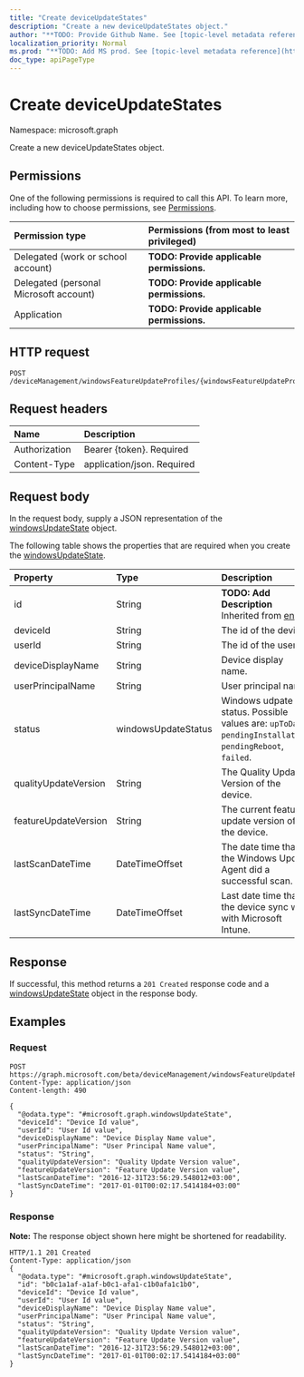 ```yaml
---
title: "Create deviceUpdateStates"
description: "Create a new deviceUpdateStates object."
author: "**TODO: Provide Github Name. See [topic-level metadata reference](https://msgo.azurewebsites.net/add/document/guidelines/metadata.html#topic-level-metadata)**"
localization_priority: Normal
ms.prod: "**TODO: Add MS prod. See [topic-level metadata reference](https://msgo.azurewebsites.net/add/document/guidelines/metadata.html#topic-level-metadata)**"
doc_type: apiPageType
---
```


# Create deviceUpdateStates

Namespace: microsoft.graph

Create a new deviceUpdateStates object.

## Permissions
One of the following permissions is required to call this API. To learn more, including how to choose permissions, see [Permissions](/concepts/permissions-reference.md).

|Permission type|Permissions (from most to least privileged)|
|:---|:---|
|Delegated (work or school account)|**TODO: Provide applicable permissions.**|
|Delegated (personal Microsoft account)|**TODO: Provide applicable permissions.**|
|Application|**TODO: Provide applicable permissions.**|

## HTTP request
<!-- {
  "blockType": "ignored"
}
-->
``` http
POST /deviceManagement/windowsFeatureUpdateProfiles/{windowsFeatureUpdateProfileId}/deviceUpdateStates
```

## Request headers
|Name|Description|
|:---|:---|
|Authorization|Bearer {token}. Required|
|Content-Type|application/json. Required|

## Request body
In the request body, supply a JSON representation of the [windowsUpdateState](../resources/windowsupdatestate.md) object.

The following table shows the properties that are required when you create the [windowsUpdateState](../resources/windowsupdatestate.md).

|Property|Type|Description|
|:---|:---|:---|
|id|String|**TODO: Add Description** Inherited from [entity](../resources/entity.md)|
|deviceId|String|The id of the device.|
|userId|String|The id of the user.|
|deviceDisplayName|String|Device display name.|
|userPrincipalName|String|User principal name.|
|status|windowsUpdateStatus|Windows udpate status. Possible values are: `upToDate`, `pendingInstallation`, `pendingReboot`, `failed`.|
|qualityUpdateVersion|String|The Quality Update Version of the device.|
|featureUpdateVersion|String|The current feature update version of the device.|
|lastScanDateTime|DateTimeOffset|The date time that the Windows Update Agent did a successful scan.|
|lastSyncDateTime|DateTimeOffset|Last date time that the device sync with with Microsoft Intune.|



## Response
If successful, this method returns a `201 Created` response code and a [windowsUpdateState](../resources/windowsupdatestate.md) object in the response body.

## Examples

### Request
<!-- {
  "blockType": "request",
  "name": "create_windowsupdatestate_from_"
}
-->
``` http
POST https://graph.microsoft.com/beta/deviceManagement/windowsFeatureUpdateProfiles/{windowsFeatureUpdateProfileId}/deviceUpdateStates
Content-Type: application/json
Content-length: 490

{
  "@odata.type": "#microsoft.graph.windowsUpdateState",
  "deviceId": "Device Id value",
  "userId": "User Id value",
  "deviceDisplayName": "Device Display Name value",
  "userPrincipalName": "User Principal Name value",
  "status": "String",
  "qualityUpdateVersion": "Quality Update Version value",
  "featureUpdateVersion": "Feature Update Version value",
  "lastScanDateTime": "2016-12-31T23:56:29.548012+03:00",
  "lastSyncDateTime": "2017-01-01T00:02:17.5414184+03:00"
}
```

### Response
**Note:** The response object shown here might be shortened for readability.
<!-- {
  "blockType": "response",
  "truncated": true,
  "@odata.type": "microsoft.graph.windowsupdatestate"
}
-->
``` http
HTTP/1.1 201 Created
Content-Type: application/json
{
  "@odata.type": "#microsoft.graph.windowsUpdateState",
  "id": "b0c1a1af-a1af-b0c1-afa1-c1b0afa1c1b0",
  "deviceId": "Device Id value",
  "userId": "User Id value",
  "deviceDisplayName": "Device Display Name value",
  "userPrincipalName": "User Principal Name value",
  "status": "String",
  "qualityUpdateVersion": "Quality Update Version value",
  "featureUpdateVersion": "Feature Update Version value",
  "lastScanDateTime": "2016-12-31T23:56:29.548012+03:00",
  "lastSyncDateTime": "2017-01-01T00:02:17.5414184+03:00"
}
```

